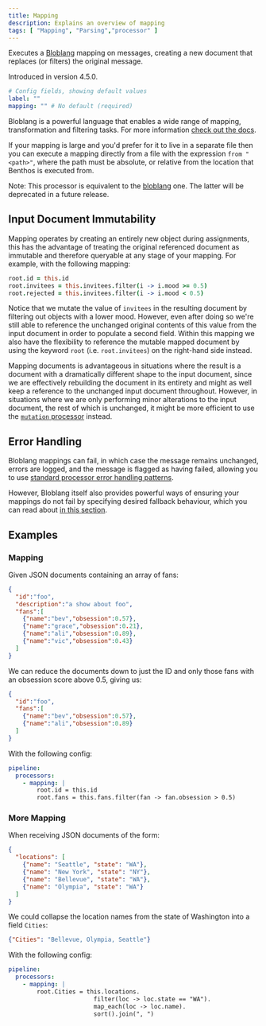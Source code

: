 ```yaml
---
title: Mapping
description: Explains an overview of mapping
tags: [ "Mapping", "Parsing","processor" ]
---
```


Executes a [Bloblang](/docs/guides/bloblang/about) mapping on messages, creating a new document that replaces (or filters) the original message.

Introduced in version 4.5.0.

```yml
# Config fields, showing default values
label: ""
mapping: "" # No default (required)
```

Bloblang is a powerful language that enables a wide range of mapping, transformation and filtering tasks. For more information [check out the docs](/docs/guides/bloblang/about).

If your mapping is large and you'd prefer for it to live in a separate file then you can execute a mapping directly from a file with the expression `from "<path>"`, where the path must be absolute, or relative from the location that Benthos is executed from.

Note: This processor is equivalent to the [bloblang](/docs/components/processors/bloblang#component-rename) one. The latter will be deprecated in a future release.

## Input Document Immutability

Mapping operates by creating an entirely new object during assignments, this has the advantage of treating the original referenced document as immutable and therefore queryable at any stage of your mapping. For example, with the following mapping:

```coffee
root.id = this.id
root.invitees = this.invitees.filter(i -> i.mood >= 0.5)
root.rejected = this.invitees.filter(i -> i.mood < 0.5)
```

Notice that we mutate the value of `invitees` in the resulting document by filtering out objects with a lower mood. However, even after doing so we're still able to reference the unchanged original contents of this value from the input document in order to populate a second field. Within this mapping we also have the flexibility to reference the mutable mapped document by using the keyword `root` (i.e. `root.invitees`) on the right-hand side instead.

Mapping documents is advantageous in situations where the result is a document with a dramatically different shape to the input document, since we are effectively rebuilding the document in its entirety and might as well keep a reference to the unchanged input document throughout. However, in situations where we are only performing minor alterations to the input document, the rest of which is unchanged, it might be more efficient to use the [`mutation` processor](/docs/components/processors/mutation) instead.

## Error Handling

Bloblang mappings can fail, in which case the message remains unchanged, errors are logged, and the message is flagged as having failed, allowing you to use [standard processor error handling patterns](/docs/configuration/error_handling).

However, Bloblang itself also provides powerful ways of ensuring your mappings do not fail by specifying desired fallback behaviour, which you can read about [in this section](/docs/guides/bloblang/about#error-handling).


## Examples


### Mapping

Given JSON documents containing an array of fans:

```json
{
  "id":"foo",
  "description":"a show about foo",
  "fans":[
    {"name":"bev","obsession":0.57},
    {"name":"grace","obsession":0.21},
    {"name":"ali","obsession":0.89},
    {"name":"vic","obsession":0.43}
  ]
}
```

We can reduce the documents down to just the ID and only those fans with an obsession score above 0.5, giving us:

```json
{
  "id":"foo",
  "fans":[
    {"name":"bev","obsession":0.57},
    {"name":"ali","obsession":0.89}
  ]
}
```

With the following config:

```yaml
pipeline:
  processors:
    - mapping: |
        root.id = this.id
        root.fans = this.fans.filter(fan -> fan.obsession > 0.5)
```


### More Mapping

When receiving JSON documents of the form:

```json
{
  "locations": [
    {"name": "Seattle", "state": "WA"},
    {"name": "New York", "state": "NY"},
    {"name": "Bellevue", "state": "WA"},
    {"name": "Olympia", "state": "WA"}
  ]
}
```

We could collapse the location names from the state of Washington into a field `Cities`:

```json
{"Cities": "Bellevue, Olympia, Seattle"}
```

With the following config:

```yaml
pipeline:
  processors:
    - mapping: |
        root.Cities = this.locations.
                        filter(loc -> loc.state == "WA").
                        map_each(loc -> loc.name).
                        sort().join(", ")
```



